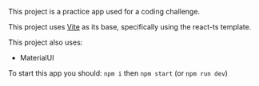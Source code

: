 This project is a practice app used for a coding challenge.

This project uses [Vite](https://vitejs.dev/) as its base, specifically using the react-ts template.

This project also uses:
- MaterialUI

To start this app you should:
`npm i`
then
`npm start` (or `npm run dev`)
